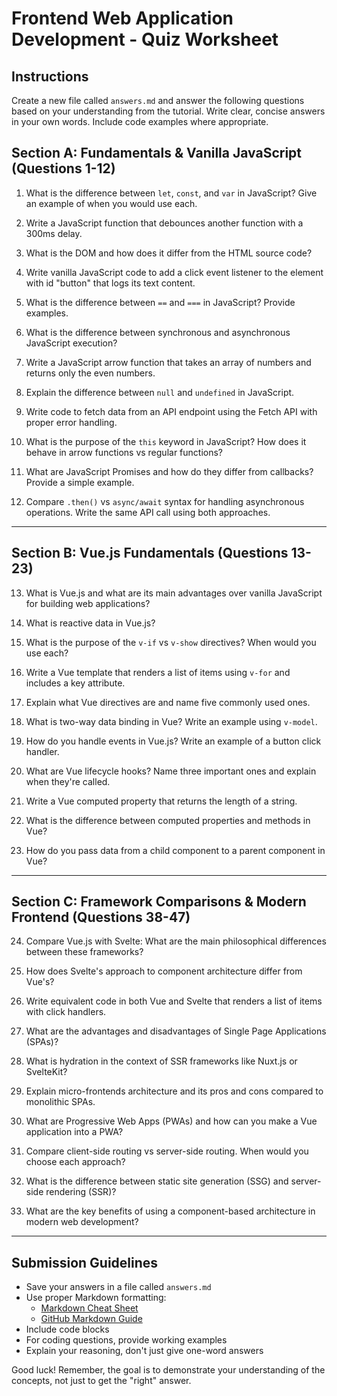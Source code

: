 # Frontend Web Application Development - Quiz Worksheet

## Instructions
Create a new file called `answers.md` and answer the following questions based on your understanding from the tutorial. Write clear, concise answers in your own words. Include code examples where appropriate.

## Section A: Fundamentals & Vanilla JavaScript (Questions 1-12)

1. What is the difference between `let`, `const`, and `var` in JavaScript? Give an example of when you would use each.

2. Write a JavaScript function that debounces another function with a 300ms delay.

3. What is the DOM and how does it differ from the HTML source code?

4. Write vanilla JavaScript code to add a click event listener to the element with id "button" that logs its text content.

5. What is the difference between `==` and `===` in JavaScript? Provide examples.

6. What is the difference between synchronous and asynchronous JavaScript execution?

7. Write a JavaScript arrow function that takes an array of numbers and returns only the even numbers.

8. Explain the difference between `null` and `undefined` in JavaScript.

9. Write code to fetch data from an API endpoint using the Fetch API with proper error handling.

10. What is the purpose of the `this` keyword in JavaScript? How does it behave in arrow functions vs regular functions?

11. What are JavaScript Promises and how do they differ from callbacks? Provide a simple example.

12. Compare `.then()` vs `async/await` syntax for handling asynchronous operations. Write the same API call using both approaches.

---

## Section B: Vue.js Fundamentals (Questions 13-23)

13. What is Vue.js and what are its main advantages over vanilla JavaScript for building web applications?

14. What is reactive data in Vue.js?

15. What is the purpose of the `v-if` vs `v-show` directives? When would you use each?

16. Write a Vue template that renders a list of items using `v-for` and includes a key attribute.

17. Explain what Vue directives are and name five commonly used ones.

18. What is two-way data binding in Vue? Write an example using `v-model`.

19. How do you handle events in Vue.js? Write an example of a button click handler.

20. What are Vue lifecycle hooks? Name three important ones and explain when they're called.

21. Write a Vue computed property that returns the length of a string.

22. What is the difference between computed properties and methods in Vue?

23. How do you pass data from a child component to a parent component in Vue?

---

## Section C: Framework Comparisons & Modern Frontend (Questions 38-47)

24. Compare Vue.js with Svelte: What are the main philosophical differences between these frameworks?

25. How does Svelte's approach to component architecture differ from Vue's?

26. Write equivalent code in both Vue and Svelte that renders a list of items with click handlers.

27. What are the advantages and disadvantages of Single Page Applications (SPAs)?

28. What is hydration in the context of SSR frameworks like Nuxt.js or SvelteKit?

29. Explain micro-frontends architecture and its pros and cons compared to monolithic SPAs.

30. What are Progressive Web Apps (PWAs) and how can you make a Vue application into a PWA?

31. Compare client-side routing vs server-side routing. When would you choose each approach?

32. What is the difference between static site generation (SSG) and server-side rendering (SSR)?

33. What are the key benefits of using a component-based architecture in modern web development?

---

## Submission Guidelines

- Save your answers in a file called `answers.md`
- Use proper Markdown formatting: 
    - [Markdown Cheat Sheet](https://www.markdownguide.org/cheat-sheet/) 
    - [GitHub Markdown Guide](https://docs.github.com/en/get-started/writing-on-github/getting-started-with-writing-and-formatting-on-github/basic-writing-and-formatting-syntax)
- Include code blocks
- For coding questions, provide working examples
- Explain your reasoning, don't just give one-word answers

Good luck! Remember, the goal is to demonstrate your understanding of the concepts, not just to get the "right" answer.